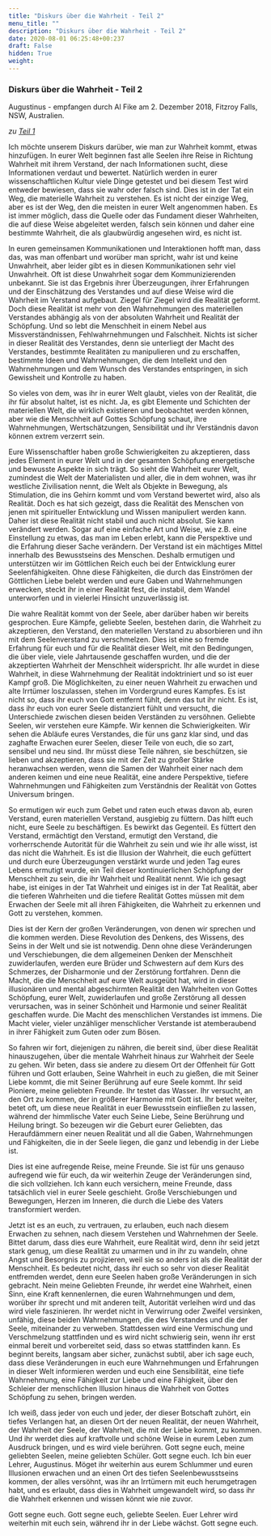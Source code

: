 ```yaml
---
title: "Diskurs über die Wahrheit - Teil 2"
menu_title: ""
description: "Diskurs über die Wahrheit - Teil 2"
date: 2020-08-01 06:25:48+00:237
draft: False
hidden: True
weight:
---
```

### Diskurs über die Wahrheit - Teil 2

Augustinus - empfangen durch Al Fike am 2. Dezember 2018, Fitzroy Falls, NSW, Australien.

*zu [Teil 1](/aktuelle-botschaften/aktuelle-botschaften-in-reihenfolge-des-datums/aktuelle-botschaften-2018/alle-wahrheit-kommt-aus-der-seele-af-augustinus-28-november-2018/)*

Ich möchte unserem Diskurs darüber, wie man zur Wahrheit kommt, etwas hinzufügen. In eurer Welt beginnen fast alle Seelen ihre Reise in Richtung Wahrheit mit ihrem Verstand, der nach Informationen sucht, diese Informationen verdaut und bewertet. Natürlich werden in eurer wissenschaftlichen Kultur viele Dinge getestet und bei diesem Test wird entweder bewiesen, dass sie wahr oder falsch sind. Dies ist in der Tat ein Weg, die materielle Wahrheit zu verstehen. Es ist nicht der einzige Weg, aber es ist der Weg, den die meisten in eurer Welt angenommen haben. Es ist immer möglich, dass die Quelle oder das Fundament dieser Wahrheiten, die auf diese Weise abgeleitet werden, falsch sein können und daher eine bestimmte Wahrheit, die als glaubwürdig angesehen wird, es nicht ist.

In euren gemeinsamen Kommunikationen und Interaktionen hofft man, dass das, was man offenbart und worüber man spricht, wahr ist und keine Unwahrheit, aber leider gibt es in diesen Kommunikationen sehr viel Unwahrheit. Oft ist diese Unwahrheit sogar dem Kommunizierenden unbekannt. Sie ist das Ergebnis ihrer Überzeugungen, ihrer Erfahrungen und der Einschätzung des Verstandes und auf diese Weise wird die Wahrheit im Verstand aufgebaut. Ziegel für Ziegel wird die Realität geformt. Doch diese Realität ist mehr von den Wahrnehmungen des materiellen Verstandes abhängig als von der absoluten Wahrheit und Realität der Schöpfung. Und so lebt die Menschheit in einem Nebel aus Missverständnissen, Fehlwahrnehmungen und Falschheit. Nichts ist sicher in dieser Realität des Verstandes, denn sie unterliegt der Macht des Verstandes, bestimmte Realitäten zu manipulieren und zu erschaffen, bestimmte Ideen und Wahrnehmungen, die dem Intellekt und den Wahrnehmungen und dem Wunsch des Verstandes entspringen, in sich Gewissheit und Kontrolle zu haben.

So vieles von dem, was ihr in eurer Welt glaubt, vieles von der Realität, die ihr für absolut haltet, ist es nicht. Ja, es gibt Elemente und Schichten der materiellen Welt, die wirklich existieren und beobachtet werden können, aber wie die Menschheit auf Gottes Schöpfung schaut, ihre Wahrnehmungen, Wertschätzungen, Sensibilität und ihr Verständnis davon können extrem verzerrt sein.

Eure Wissenschaftler haben große Schwierigkeiten zu akzeptieren, dass jedes Element in eurer Welt und in der gesamten Schöpfung energetische und bewusste Aspekte in sich trägt. So sieht die Wahrheit eurer Welt, zumindest die Welt der Materialisten und aller, die in dem wohnen, was ihr westliche Zivilisation nennt, die Welt als Objekte in Bewegung, als Stimulation, die ins Gehirn kommt und vom Verstand bewertet wird, also als Realität. Doch es hat sich gezeigt, dass die Realität des Menschen von jenen mit spiritueller Entwicklung und Wissen manipuliert werden kann. Daher ist diese Realität nicht stabil und auch nicht absolut. Sie kann verändert werden. Sogar auf eine einfache Art und Weise, wie z.B. eine Einstellung zu etwas, das man im Leben erlebt, kann die Perspektive und die Erfahrung dieser Sache verändern. Der Verstand ist ein mächtiges Mittel innerhalb des Bewusstseins des Menschen. Deshalb ermutigen und unterstützen wir im Göttlichen Reich euch bei der Entwicklung eurer Seelenfähigkeiten. Ohne diese Fähigkeiten, die durch das Einströmen der Göttlichen Liebe belebt werden und eure Gaben und Wahrnehmungen erwecken, steckt ihr in einer Realität fest, die instabil, dem Wandel unterworfen und in vielerlei Hinsicht unzuverlässig ist.

Die wahre Realität kommt von der Seele, aber darüber haben wir bereits gesprochen. Eure Kämpfe, geliebte Seelen, bestehen darin, die Wahrheit zu akzeptieren, den Verstand, den materiellen Verstand zu absorbieren und ihn mit dem Seelenverstand zu verschmelzen. Dies ist eine so fremde Erfahrung für euch und für die Realität dieser Welt, mit den Bedingungen, die über viele, viele Jahrtausende geschaffen wurden, und die der akzeptierten Wahrheit der Menschheit widerspricht. Ihr alle wurdet in diese Wahrheit, in diese Wahrnehmung der Realität indoktriniert und so ist euer Kampf groß. Die Möglichkeiten, zu einer neuen Wahrheit zu erwachen und alte Irrtümer loszulassen, stehen im Vordergrund eures Kampfes. Es ist nicht so, dass ihr euch von Gott entfernt fühlt, denn das tut ihr nicht. Es ist, dass ihr euch von eurer Seele distanziert fühlt und versucht, die Unterschiede zwischen diesen beiden Verständen zu versöhnen. Geliebte Seelen, wir verstehen eure Kämpfe. Wir kennen die Schwierigkeiten. Wir sehen die Abläufe eures Verstandes, die für uns ganz klar sind, und das zaghafte Erwachen eurer Seelen, dieser Teile von euch, die so zart, sensibel und neu sind. Ihr müsst diese Teile nähren, sie beschützen, sie lieben und akzeptieren, dass sie mit der Zeit zu großer Stärke heranwachsen werden, wenn die Samen der Wahrheit einer nach dem anderen keimen und eine neue Realität, eine andere Perspektive, tiefere Wahrnehmungen und Fähigkeiten zum Verständnis der Realität von Gottes Universum bringen.

So ermutigen wir euch zum Gebet und raten euch etwas davon ab, euren Verstand, euren materiellen Verstand, ausgiebig zu füttern. Das hilft euch nicht, eure Seele zu beschäftigen. Es bewirkt das Gegenteil. Es füttert den Verstand, ermächtigt den Verstand, ermutigt den Verstand, die vorherrschende Autorität für die Wahrheit zu sein und wie ihr alle wisst, ist das nicht die Wahrheit. Es ist die Illusion der Wahrheit, die euch gefüttert und durch eure Überzeugungen verstärkt wurde und jeden Tag eures Lebens ermutigt wurde, ein Teil dieser kontinuierlichen Schöpfung der Menschheit zu sein, die ihr Wahrheit und Realität nennt. Wie ich gesagt habe, ist einiges in der Tat Wahrheit und einiges ist in der Tat Realität, aber die tieferen Wahrheiten und die tiefere Realität Gottes müssen mit dem Erwachen der Seele mit all ihren Fähigkeiten, die Wahrheit zu erkennen und Gott zu verstehen, kommen.

Dies ist der Kern der großen Veränderungen, von denen wir sprechen und die kommen werden. Diese Revolution des Denkens, des Wissens, des Seins in der Welt und sie ist notwendig. Denn ohne diese Veränderungen und Verschiebungen, die dem allgemeinen Denken der Menschheit zuwiderlaufen, werden eure Brüder und Schwestern auf dem Kurs des Schmerzes, der Disharmonie und der Zerstörung fortfahren. Denn die Macht, die die Menschheit auf eure Welt ausgeübt hat, wird in dieser illusionären und mental abgeschirmten Realität den Wahrheiten von Gottes Schöpfung, eurer Welt, zuwiderlaufen und große Zerstörung all dessen verursachen, was in seiner Schönheit und Harmonie und seiner Realität geschaffen wurde. Die Macht des menschlichen Verstandes ist immens. Die Macht vieler, vieler unzähliger menschlicher Verstande ist atemberaubend in ihrer Fähigkeit zum Guten oder zum Bösen.

So fahren wir fort, diejenigen zu nähren, die bereit sind, über diese Realität hinauszugehen, über die mentale Wahrheit hinaus zur Wahrheit der Seele zu gehen. Wir beten, dass sie andere zu diesem Ort der Offenheit für Gott führen und Gott erlauben, Seine Wahrheit in euch zu gießen, die mit Seiner Liebe kommt, die mit Seiner Berührung auf eure Seele kommt. Ihr seid Pioniere, meine geliebten Freunde. Ihr testet das Wasser. Ihr versucht, an den Ort zu kommen, der in größerer Harmonie mit Gott ist. Ihr betet weiter, betet oft, um diese neue Realität in euer Bewusstsein einfließen zu lassen, während der himmlische Vater euch Seine Liebe, Seine Berührung und Heilung bringt. So bezeugen wir die Geburt eurer Geliebten, das Heraufdämmern einer neuen Realität und all die Gaben, Wahrnehmungen und Fähigkeiten, die in der Seele liegen, die ganz und lebendig in der Liebe ist.

Dies ist eine aufregende Reise, meine Freunde. Sie ist für uns genauso aufregend wie für euch, da wir weiterhin Zeuge der Veränderungen sind, die sich vollziehen. Ich kann euch versichern, meine Freunde, dass tatsächlich viel in eurer Seele geschieht. Große Verschiebungen und Bewegungen, Herzen im Inneren, die durch die Liebe des Vaters transformiert werden.

Jetzt ist es an euch, zu vertrauen, zu erlauben, euch nach diesem Erwachen zu sehnen, nach diesem Verstehen und Wahrnehmen der Seele. Bittet darum, dass dies eure Wahrheit, eure Realität wird, denn ihr seid jetzt stark genug, um diese Realität zu umarmen und in ihr zu wandeln, ohne Angst und Besorgnis zu projizieren, weil sie so anders ist als die Realität der Menschheit. Es bedeutet nicht, dass ihr euch so sehr von dieser Realität entfremden werdet, denn eure Seelen haben große Veränderungen in sich gebracht. Nein meine Geliebten Freunde, ihr werdet eine Wahrheit, einen Sinn, eine Kraft kennenlernen, die euren Wahrnehmungen und dem, worüber ihr sprecht und mit anderen teilt, Autorität verleihen wird und das wird viele faszinieren. Ihr werdet nicht in Verwirrung oder Zweifel versinken, unfähig, diese beiden Wahrnehmungen, die des Verstandes und die der Seele, miteinander zu verweben. Stattdessen wird eine Vermischung und Verschmelzung stattfinden und es wird nicht schwierig sein, wenn ihr erst einmal bereit und vorbereitet seid, dass so etwas stattfinden kann. Es beginnt bereits, langsam aber sicher, zunächst subtil, aber ich sage euch, dass diese Veränderungen in euch eure Wahrnehmungen und Erfahrungen in dieser Welt informieren werden und euch eine Sensibilität, eine tiefe Wahrnehmung, eine Fähigkeit zur Liebe und eine Fähigkeit, über den Schleier der menschlichen Illusion hinaus die Wahrheit von Gottes Schöpfung zu sehen, bringen werden.

Ich weiß, dass jeder von euch und jeder, der dieser Botschaft zuhört, ein tiefes Verlangen hat, an diesen Ort der neuen Realität, der neuen Wahrheit, der Wahrheit der Seele, der Wahrheit, die mit der Liebe kommt, zu kommen. Und ihr werdet dies auf kraftvolle und schöne Weise in eurem Leben zum Ausdruck bringen, und es wird viele berühren. Gott segne euch, meine geliebten Seelen, meine geliebten Schüler. Gott segne euch. Ich bin euer Lehrer, Augustinus. Möget ihr weiterhin aus eurem Schlummer und euren Illusionen erwachen und an einen Ort des tiefen Seelenbewusstseins kommen, der alles versöhnt, was ihr an Irrtümern mit euch herumgetragen habt, und es erlaubt, dass dies in Wahrheit umgewandelt wird, so dass ihr die Wahrheit erkennen und wissen könnt wie nie zuvor.

Gott segne euch. Gott segne euch, geliebte Seelen. Euer Lehrer wird weiterhin mit euch sein, während ihr in der Liebe wächst. Gott segne euch.
